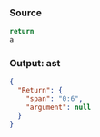 ### Source
```js parse:stmt
return
a
```

### Output: ast
```json
{
  "Return": {
    "span": "0:6",
    "argument": null
  }
}
```
